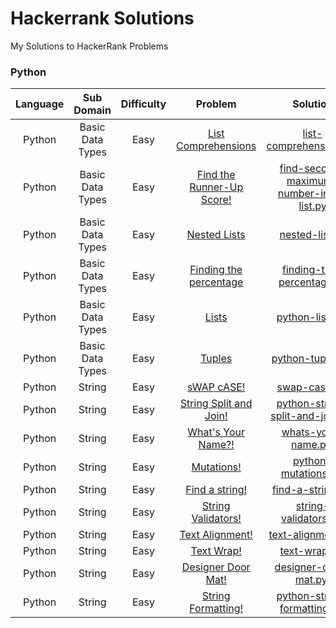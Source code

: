 # Hackerrank Solutions
My Solutions to HackerRank Problems 

### Python
| Language |    Sub Domain    | Difficulty |          Problem          |                 Solution                |
|:--------:|:----------------:|:----------:|:-------------------------:|:---------------------------------------:|
| Python   | Basic Data Types | Easy       | [List Comprehensions](https://www.hackerrank.com/challenges/list-comprehensions/problem)       | [list-comprehensions.py](https://github.com/Pahulpreet86/hackerrank-solutions/blob/master/Practice%20Python/Basic%20Data%20Types/Easy/list-comprehensions.py)                  |
| Python   | Basic Data Types | Easy       | [Find the Runner-Up Score!](https://www.hackerrank.com/challenges/find-second-maximum-number-in-a-list/problem) | [find-second-maximum-number-in-a-list.py](https://github.com/Pahulpreet86/hackerrank-solutions/blob/master/Practice%20Python/Basic%20Data%20Types/Easy/find-second-maximum-number-in-a-list.py) |
| Python   | Basic Data Types | Easy       | [Nested Lists](https://www.hackerrank.com/challenges/nested-list/problem)              | [nested-list.py](https://github.com/Pahulpreet86/hackerrank-solutions/blob/master/Practice%20Python/Basic%20Data%20Types/Easy/nested-list.py)                       |
| Python   | Basic Data Types | Easy       | [Finding the percentage](https://www.hackerrank.com/challenges/finding-the-percentage/problem)    | [finding-the-percentage.py](https://github.com/Pahulpreet86/hackerrank-solutions/blob/master/Practice%20Python/Basic%20Data%20Types/Easy/finding-the-percentage.py)               |
| Python   | Basic Data Types | Easy       | [Lists](https://www.hackerrank.com/challenges/python-lists/problem)                     | [python-lists.py](https://github.com/Pahulpreet86/hackerrank-solutions/blob/master/Practice%20Python/Basic%20Data%20Types/Easy/python-tuples.py)                         |
| Python   | Basic Data Types | Easy       | [Tuples](https://www.hackerrank.com/challenges/python-lists/problem)                    | [python-tuples.py](https://github.com/Pahulpreet86/hackerrank-solutions/blob/master/Practice%20Python/Basic%20Data%20Types/Easy/python-tuples.py)                                         |
| Python   | String           | Easy       | [sWAP cASE!](https://www.hackerrank.com/challenges/swap-case/problem)                   | [swap-case.py!](https://github.com/Pahulpreet86/hackerrank-solutions/blob/master/Practice%20Python/String/Easy/swap-case.py)                                 |
| Python   | String           | Easy       | [String Split and Join!](https://www.hackerrank.com/challenges/python-string-split-and-join/problem)       | [python-string-split-and-join.py!](https://github.com/Pahulpreet86/hackerrank-solutions/blob/master/Practice%20Python/String/Easy/python-string-split-and-join.py)           |
| Python   | String           | Easy       | [What's Your Name?!](https://www.hackerrank.com/challenges/whats-your-name/problem)           | [whats-your-name.py!](https://github.com/Pahulpreet86/hackerrank-solutions/blob/master/Practice%20Python/String/Easy/whats-your-name.py)                          |
| Python   | String           | Easy       | [Mutations!](https://www.hackerrank.com/challenges/python-mutations/problem)                   | [python-mutations.py!](https://github.com/Pahulpreet86/hackerrank-solutions/blob/master/Practice%20Python/String/Easy/python-mutations.py)                          |
| Python   | String           | Easy       | [Find a string!](https://www.hackerrank.com/challenges/find-a-string/problem)               | [find-a-string.py!](https://github.com/Pahulpreet86/hackerrank-solutions/blob/master/Practice%20Python/String/Easy/find-a-string.py)                            |
| Python   | String           | Easy       | [String Validators!](https://www.hackerrank.com/challenges/string-validators/problem)           | [string-validators.py!](https://github.com/Pahulpreet86/hackerrank-solutions/blob/master/Practice%20Python/String/Easy/string-validators.py)                         |
| Python   | String           | Easy       | [Text Alignment!](https://www.hackerrank.com/challenges/text-alignment/problem)              | [text-alignment.py!](https://github.com/Pahulpreet86/hackerrank-solutions/blob/master/Practice%20Python/String/Easy/text-alignment.py)                            |
| Python   | String           | Easy       | [Text Wrap!](https://www.hackerrank.com/challenges/text-wrap/problem)                   | [text-wrap.py!](https://github.com/Pahulpreet86/hackerrank-solutions/blob/master/Practice%20Python/String/Easy/text-wrap.py)                                 |
| Python   | String           | Easy       | [Designer Door Mat!](https://www.hackerrank.com/challenges/designer-door-mat/problem)           | [designer-door-mat.py!](https://github.com/Pahulpreet86/hackerrank-solutions/blob/master/Practice%20Python/String/Easy/designer-door-mat.py)                        |
| Python   | String           | Easy       | [String Formatting!](https://www.hackerrank.com/challenges/python-string-formatting/problem)           | [python-string-formatting.py!](https://github.com/Pahulpreet86/hackerrank-solutions/blob/master/Practice%20Python/String/Easy/python-string-formatting.py)    
